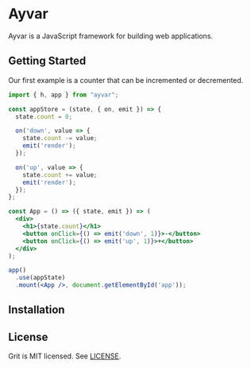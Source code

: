 # Ayvar

Ayvar is a JavaScript framework for building web applications.

## Getting Started

Our first example is a counter that can be incremented or decremented.

```jsx
import { h, app } from "ayvar";

const appStore = (state, { on, emit }) => {
  state.count = 0;

  on('down', value => {
    state.count -= value;
    emit('render');
  });

  on('up', value => {
    state.count += value;
    emit('render');
  });
};

const App = () => ({ state, emit }) => (
  <div>
    <h1>{state.count}</h1>
    <button onClick={() => emit('down', 1)}>-</button>
    <button onClick={() => emit('up', 1)}>+</button>
  </div>
);

app()
  .use(appState)
  .mount(<App />, document.getElementById('app'));
```

## Installation

## License

Grit is MIT licensed. See [LICENSE](LICENSE.md).
